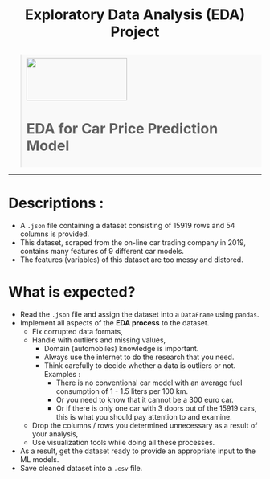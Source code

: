 
<h1><p style="text-align: center;">Exploratory Data Analysis (EDA) Project</p></h1> 

<blockquote style="background: #f9f9f9;padding: 0.5em 10px;" class="">
<img src="https://docs.google.com/uc?id=1FOcuE9AkAqc0JU6dUly-cuoUg3bOp92H" class="img-fluid" width="200" height="85"> <h1>EDA for Car Price Prediction Model</h1>
</blockquote>

***
# Descriptions :
- A ``.json`` file containing a dataset consisting of 15919 rows and 54 columns is provided.
- This dataset, scraped from the on-line car trading company in 2019, contains many features of 9 different car models.
- The features (variables) of this dataset are too messy and distored.

# What is expected?
- Read the ``.json`` file and assign the dataset into a ``DataFrame`` using ``pandas``.
- Implement all aspects of the **EDA process** to the dataset.
   - Fix corrupted data formats,
   - Handle with outliers and missing values,
      - Domain (automobiles) knowledge is important.
      - Always use the internet to do the research that you need.
      - Think carefully to decide whether a data is outliers or not. Examples :
         - There is no conventional car model with an average fuel consumption of 1 - 1.5 liters per 100 km. 
         - Or you need to know that it cannot be a 300 euro car. 
         - Or if there is only one car with 3 doors out of the 15919 cars, this is what you should pay attention to and examine.
   - Drop the columns / rows you determined unnecessary as a result of your analysis,
   - Use visualization tools while doing all these processes.
- As a result, get the dataset ready to provide an appropriate input to the ML models.
- Save cleaned dataset into a ``.csv`` file.

